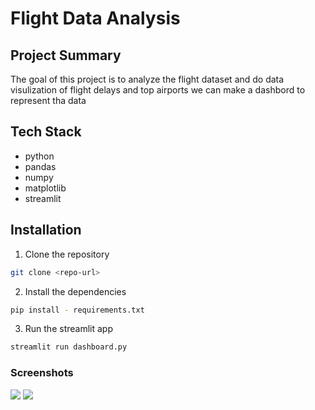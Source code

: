 # Flight Data Analysis

## Project Summary
The goal of this project is to analyze the flight dataset and do data visulization of flight delays and top airports we can make a dashbord to represent tha data 

## Tech Stack
- python
- pandas
- numpy
- matplotlib
- streamlit

## Installation
1. Clone the repository
```bash
git clone <repo-url>
```

2. Install the dependencies
```bash
pip install - requirements.txt
```

3. Run the streamlit app
```bash
streamlit run dashboard.py
```

### Screenshots
<img src="C:\Users\aayus\OneDrive\Pictures\Screenshots\Screenshot 2024-08-04 152038.png">
<img src="C:\Users\aayus\OneDrive\Pictures\Screenshots\Screenshot 2024-08-04 152054.png">
